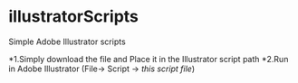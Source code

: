 # illustratorScripts
Simple Adobe Illustrator scripts


*1.Simply download the file and Place it in the Illustrator script path
*2.Run in Adobe Illustrator (File-> Script -> *this script file*)
